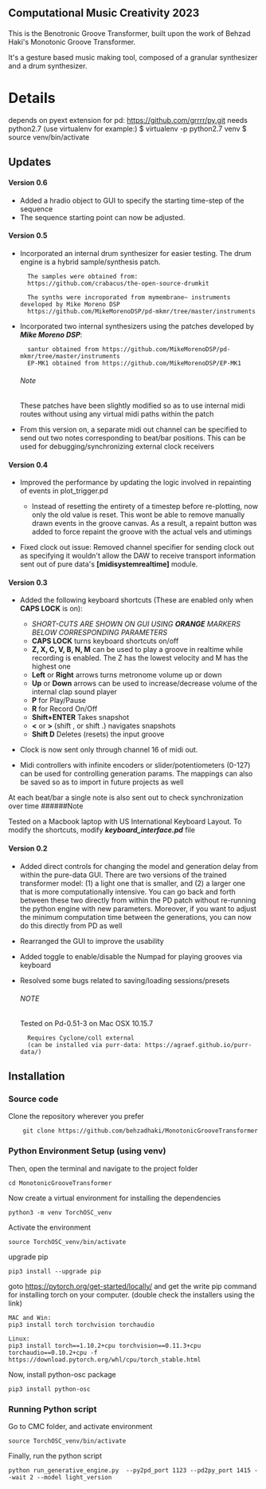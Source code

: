 
Computational Music Creativity 2023
----

#### 
This is the Benotronic Groove Transformer, built upon the work of Behzad Haki's Monotonic Groove Transformer.

It's a gesture based music making tool, composed of a granular synthesizer and a drum synthesizer.

# Details

depends on pyext extension for pd: https://github.com/grrrr/py.git
needs python2.7 (use virtualenv for example:)
    $ virtualenv -p python2.7 venv
    $ source venv/bin/activate

Updates 
----
#### Version 0.6
- Added a hradio object to GUI to specify the starting time-step of the sequence
- The sequence starting point can now be adjusted. 

#### Version 0.5
- Incorporated an internal drum synthesizer for easier testing. The drum engine is a hybrid sample/synthesis patch.
        
        The samples were obtained from:
        https://github.com/crabacus/the-open-source-drumkit
        
        The synths were incroporated from mymembrane~ instruments developed by Mike Moreno DSP
        https://github.com/MikeMorenoDSP/pd-mkmr/tree/master/instruments 
        
- Incorporated two internal synthesizers using the patches developed by ***Mike Moreno DSP***:

        santur obtained from https://github.com/MikeMorenoDSP/pd-mkmr/tree/master/instruments
        EP-MK1 obtained from https://github.com/MikeMorenoDSP/EP-MK1
  ###### Note
  These patches have been slightly modified so as to use internal midi routes without using any virtual midi paths within the patch
  
- From this version on, a separate midi out channel can be specified to send out two notes corresponding to beat/bar positions. 
This can be used for debugging/synchronizing external clock receivers
    
    
#### Version 0.4

- Improved the performance by updating the logic involved in repainting of events in plot_trigger.pd
 
    - Instead of resetting the entirety of a timestep before re-plotting, now only the old value is reset. 
    This wont be able to remove manually drawn events in the groove canvas. As a result, a repaint button was added to force repaint the groove with the actual vels and utimings 
 
 - Fixed clock out issue: Removed channel specifier for sending clock out as specifying it wouldn't 
     allow the DAW to receive transport information sent out of pure data's **[midisystemrealtime]** module.

#### Version 0.3

- Added the following keyboard shortcuts (These are enabled only when **CAPS LOCK** is on):
    - *SHORT-CUTS ARE SHOWN ON GUI USING **ORANGE** MARKERS BELOW CORRESPONDING PARAMETERS*
    - **CAPS LOCK** turns keyboard shortcuts on/off
    - **Z, X, C, V, B, N, M** can be used to play a groove in realtime while recording is enabled. 
    The Z has the lowest velocity and M has the highest one
    - **Left** or **Right** arrows  turns metronome volume up or down
    - **Up** or **Down** arrows can be used to increase/decrease volume of the internal clap sound player
    - **P** for Play/Pause 
    - **R** for Record On/Off
    - **Shift+ENTER** Takes snapshot
    - **<** or **>** (shift , or shift .) navigates snapshots
    - **Shift D** Deletes (resets) the input groove 
- Clock is now sent only through channel 16 of midi out. 

- Midi controllers with infinite encoders or slider/potentiometers (0-127) can be used for controlling generation params.
The mappings can also be saved so as to import in future projects as well 

At each beat/bar a single note is also sent out to check synchronization over time
   ######Note
    
   Tested on a Macbook laptop with US International Keyboard Layout. To modify the shortcuts, modify ***keyboard_interface.pd*** file 
        
#### Version 0.2
- Added direct controls for changing the model and generation delay from within the pure-data GUI. There are two versions of the trained transformer model: (1) a light one that is smaller, and (2) a larger one that is more computationally intensive. You can go back and forth between these two directly from within the PD patch without re-running the python engine with new parameters. Moreover, if you want to adjust the minimum computation time between the generations, you can now do this directly from PD as well

- Rearranged the GUI to improve the usability
- Added toggle to enable/disable the Numpad for playing grooves via keyboard
- Resolved some bugs related to saving/loading sessions/presets
    
  ###### NOTE
  
  Tested on Pd-0.51-3 on Mac OSX 10.15.7
  
        Requires Cyclone/coll external 
        (can be installed via purr-data: https://agraef.github.io/purr-data/)
        

Installation
----
### Source code
Clone the repository wherever you prefer
    
        git clone https://github.com/behzadhaki/MonotonicGrooveTransformer
        
### Python Environment Setup (using venv) 

Then, open the terminal and navigate to the project folder
    
    cd MonotonicGrooveTransformer
    
Now create a virtual environment for installing the dependencies

    python3 -m venv TorchOSC_venv 

Activate the environment

    source TorchOSC_venv/bin/activate

upgrade pip

    pip3 install --upgrade pip
        
goto https://pytorch.org/get-started/locally/ and get the write pip command for installing torch on your computer. 
(double check the installers using the link)
 
    MAC and Win:
    pip3 install torch torchvision torchaudio

    Linux:
    pip3 install torch==1.10.2+cpu torchvision==0.11.3+cpu torchaudio==0.10.2+cpu -f https://download.pytorch.org/whl/cpu/torch_stable.html

Now, install python-osc package

    pip3 install python-osc

### Running Python script

Go to CMC folder, and activate environment
    
    source TorchOSC_venv/bin/activate
    
Finally, run the python script

    python run_generative_engine.py  --py2pd_port 1123 --pd2py_port 1415 --wait 2 --model light_version
    
